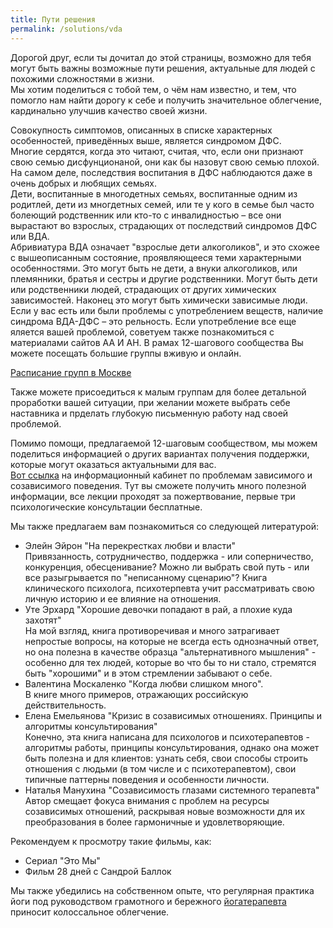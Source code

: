 ```yaml
---
title: Пути решения
permalink: /solutions/vda
---
```

Дорогой друг, если ты дочитал до этой страницы, возможно для тебя могут быть важны возможные пути решения, актуальные для людей с похожими сложностями в жизни.  
Мы хотим поделиться с тобой тем, о чём нам известно, и тем, что помогло нам найти дорогу к себе и получить значительное облегчение, кардинально улучшив качество своей жизни.

Совокупность симптомов, описанных в списке характерных особенностей, приведённых выше, является синдромом ДФС.  
Многие сердятся, когда это читают, считая, что, если они признают свою семью дисфунционаной, они как бы назовут свою семью плохой.  
На самом деле, последствия воспитания в ДФС наблюдаются даже в очень добрых и любящих семьях.  
Дети, воспитанные в многодетных семьях, воспитанные одним из родитлей, дети из многдетных семей, или те у кого в семье был часто болеющий родственник или кто-то с инвалидностью – все они вырастают во взрослых, страдающих от последствий синдромов ДФС или ВДА.  
Абривиатура ВДА означает "взрослые дети алкоголиков", и это схожее с вышеописанным состояние, проявляющееся теми характерными особенностями.
Это могут быть не дети, а внуки алкоголиков, или племянники, братья и сестры и другие родственники.
Могут быть дети или родственники людей, страдающих от других химических зависимостей.
Наконец это могут быть химически зависимые люди.
Если у вас есть или были проблемы с употреблением веществ, наличие синдрома ВДА-ДФС – это рельность.
Если употребление все еще яляется вашей проблемой, советуем также познакомиться с материалами сайтов АА И АН.
В рамах 12-шагового сообщества Вы можете посещать большие группы вживую и онлайн.

[Расписание групп в Москве](https://vdamoscow.ru/sch-com/)

Также можете присоедиться к малым группам для более детальной проработки вашей ситуации, при желании можете выбрать себе наставника и прделать глубокую письменную работу над своей проблемой. 
 
Помимо помощи, предлагаемой 12-шаговым сообществом, мы можем поделиться информацией о других вариантах получения поддержки, которые могут оказаться актуальными для вас.  
[Вот ссылка](https://vk.com/ikc_spb_com) на информационный кабинет по проблемам зависимого и созависимого поведения. Тут вы сможете получить много полезной информации, все лекции проходят за пожертвование, первые три психологические консультации бесплатные.
 
Мы также предлагаем вам познакомиться со следующей литературой:
- Элейн Эйрон "На перекрестках любви и власти"  
Привязанность, сотрудничество, поддержка - или соперничество, конкуренция, обесценивание? Можно ли выбрать свой путь - или все разыгрывается по "неписанному сценарию"? Книга клинического психолога, психотерпевта учит рассматривать свою личную историю и ее влияние на отношения.
- Уте Эрхард "Хорошие девочки попадают в рай, а плохие куда захотят"  
На мой взгляд, книга противоречивая и много затрагивает непростые вопросы, на которые не всегда есть однозначный ответ, но она полезна в качестве образца "альтернативного мышления" - особенно для тех людей, которые во что бы то ни стало, стремятся быть "хорошими" и в этом стремлении забывают о себе.
- Валентина Москаленко "Когда любви слишком много".  
В книге много примеров, отражающих российскую действительность.
- Елена Емельянова "Кризис в созависимых отношениях. Принципы и алгоритмы консультирования"  
Конечно, эта книга написана для психологов и психотерапевтов - алгоритмы работы, принципы консультирования, однако она может быть полезна и для клиентов: узнать себя, свои способы строить отношения с людьми (в том числе и с психотерапевтом), свои типичные паттерны поведения и особенности личности.
- Наталья Манухина "Созависимость глазами системного терапевта"  
Автор смещает фокуса внимания с проблем на ресурсы созависимых отношений, раскрывая новые возможности для их преобразования в более гармоничные и удовлетворяющие. 
 
Рекомендуем к просмотру такие фильмы, как:
- Сериал "Это Мы"
- Фильм 28 дней с Сандрой Баллок
 
Мы также убедились на собственном опыте, что регулярная практика йоги под руководством грамотного и бережного [йогатерапевта](https://vk.com/alisalisenkova) приносит колоссальное облегчение.
